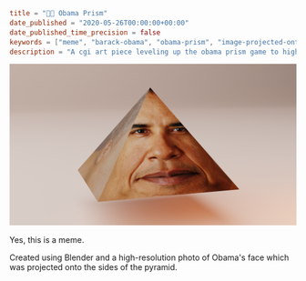 ```toml
title = "👨🏾 Obama Prism"
date_published = "2020-05-26T00:00:00+00:00"
date_published_time_precision = false
keywords = ["meme", "barack-obama", "obama-prism", "image-projected-onto-3d-object", "cgi"]
description = "A cgi art piece leveling up the obama prism game to high-definition."
```
![A pyramid shaped high resolution Barack Obama face floating on a very light orange floor and background. It is referencing the Obama Prism meme.](obama-prism.webp)

Yes, this is a meme.

Created using Blender and a high-resolution photo of Obama's face which was projected onto the sides of the pyramid.
